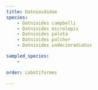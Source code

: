 ```yaml
---
title: Datnioididae
species:
    - Datnioides campbelli
    - Datnioides microlepis
    - Datnioides polota
    - Datnioides pulcher
    - Datnioides undecimradiatus

sampled_species:
    - 

order: Lobotiformes

---
```


